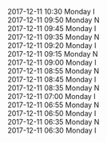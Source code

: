 2017-12-11 10:30 Monday  I  
2017-12-11 09:50 Monday  N  
2017-12-11 09:45 Monday  I  
2017-12-11 09:35 Monday  N  
2017-12-11 09:20 Monday  I  
2017-12-11 09:15 Monday  N  
2017-12-11 09:00 Monday  I  
2017-12-11 08:55 Monday  N  
2017-12-11 08:45 Monday  I  
2017-12-11 08:35 Monday  N  
2017-12-11 07:00 Monday  I  
2017-12-11 06:55 Monday  N  
2017-12-11 06:50 Monday  I  
2017-12-11 06:35 Monday  N  
2017-12-11 06:30 Monday  I  
